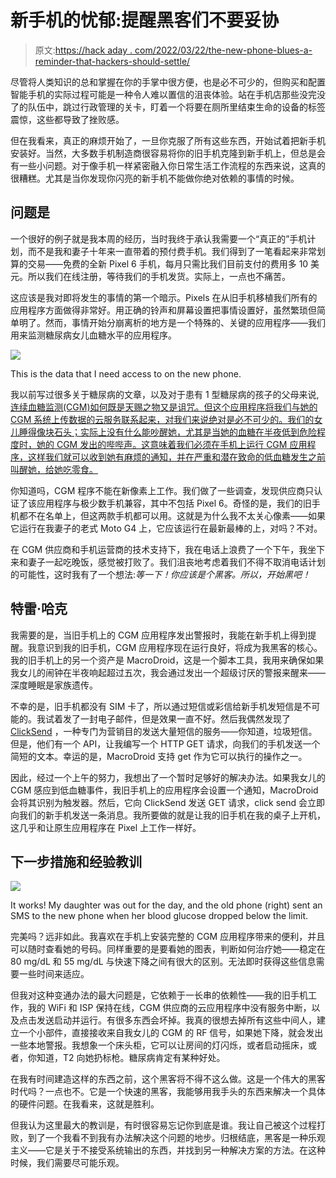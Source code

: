 # 新手机的忧郁:提醒黑客们不要妥协

> 原文:[https://hack aday . com/2022/03/22/the-new-phone-blues-a-reminder-that-hackers-should-settle/](https://hackaday.com/2022/03/22/the-new-phone-blues-a-reminder-that-hackers-shouldnt-settle/)

尽管将人类知识的总和掌握在你的手掌中很方便，也是必不可少的，但购买和配置智能手机的实际过程可能是一种令人难以置信的沮丧体验。站在手机店那些没完没了的队伍中，跳过行政管理的关卡，盯着一个将要在厕所里结束生命的设备的标签震惊，这些都导致了挫败感。

但在我看来，真正的麻烦开始了，一旦你克服了所有这些东西，开始试着把新手机安装好。当然，大多数手机制造商很容易将你的旧手机克隆到新手机上，但总是会有一些小问题。对于像手机一样紧密融入你日常生活工作流程的东西来说，这真的很糟糕。尤其是当你发现你闪亮的新手机不能做你绝对依赖的事情的时候。

## 问题是

一个很好的例子就是我本周的经历，当时我终于承认我需要一个“真正的”手机计划，而不是我和妻子十年来一直带着的预付费手机。我们得到了一笔看起来非常划算的交易——免费的全新 Pixel 6 手机，每月只需比我们目前支付的费用多 10 美元。所以我们在线注册，等待我们的手机发货。实际上，一点也不痛苦。

这应该是我对即将发生的事情的第一个暗示。Pixels 在从旧手机移植我们所有的应用程序方面做得非常好。用正确的铃声和屏幕设置把事情设置好，虽然繁琐但简单明了。然而，事情开始分崩离析的地方是一个特殊的、关键的应用程序——我们用来监测糖尿病女儿血糖水平的应用程序。

![](../Images/bd2d0439f3dcf0fbf08dc56cce916f73.png)

This is the data that I need access to on the new phone.

我以前写过很多关于糖尿病的文章，以及对于患有 1 型糖尿病的孩子的父母来说,[连续血糖监测(CGM)如何既是天赐之物又是诅咒。但这个应用程序将我们与她的 CGM 系统上传数据的云服务联系起来，对我们来说绝对是必不可少的。我们的女儿睡得像块石头；实际上没有什么能吵醒她，尤其是当她的血糖在半夜低到危险程度时，她的 CGM 发出的哔哔声。这意味着我们必须在手机上运行 CGM 应用程序，这样我们就可以收到她有麻烦的通知，并在严重和潜在致命的低血糖发生之前叫醒她，给她吃零食。](https://hackaday.com/2018/12/03/why-is-continuous-glucose-monitoring-so-hard/)

你知道吗，CGM 程序不能在新像素上工作。我们做了一些调查，发现供应商只认证了该应用程序与极少数手机兼容，其中不包括 Pixel 6。奇怪的是，我们的旧手机都不在名单上，但这两款手机都可以用。这就是为什么我不太关心像素——如果它运行在我妻子的老式 Moto G4 上，它应该运行在最新最棒的上，对吗？不对。

在 CGM 供应商和手机运营商的技术支持下，我在电话上浪费了一个下午，我坐下来和妻子一起吃晚饭，感觉被打败了。我们沮丧地考虑着我们不得不取消电话计划的可能性，这时我有了一个想法:*等一下！你应该是个黑客。所以，开始黑吧！*

## 特雷·哈克

我需要的是，当旧手机上的 CGM 应用程序发出警报时，我能在新手机上得到提醒。我意识到我的旧手机，CGM 应用程序现在运行良好，将成为我黑客的核心。我的旧手机上的另一个资产是 MacroDroid，这是一个脚本工具，我用来确保如果我女儿的闹钟在半夜响起超过五次，我会通过发出一个超级讨厌的警报来醒来——深度睡眠是家族遗传。

不幸的是，旧手机都没有 SIM 卡了，所以通过短信或彩信给新手机发短信是不可能的。我试着发了一封电子邮件，但是效果一直不好。然后我偶然发现了 [ClickSend](https://www.clicksend.com/us/) ，一种专门为营销目的发送大量短信的服务——你知道，垃圾短信。但是，他们有一个 API，让我编写一个 HTTP GET 请求，向我们的手机发送一个简短的文本。幸运的是，MacroDroid 支持 get 作为它可以执行的操作之一。

因此，经过一个上午的努力，我想出了一个暂时足够好的解决办法。如果我女儿的 CGM 感应到低血糖事件，我旧手机上的应用程序会设置一个通知，MacroDroid 会将其识别为触发器。然后，它向 ClickSend 发送 GET 请求，click send 会立即向我们的新手机发送一条消息。我所要做的就是让我的旧手机在我的桌子上开机，这几乎和让原生应用程序在 Pixel 上工作一样好。

## 下一步措施和经验教训

![](../Images/f816d0c744c5bae31f9201b789358d05.png)

It works! My daughter was out for the day, and the old phone (right) sent an SMS to the new phone when her blood glucose dropped below the limit.

完美吗？远非如此。我喜欢在手机上安装完整的 CGM 应用程序带来的便利，并且可以随时查看她的号码。同样重要的是要看她的图表，判断如何治疗她——稳定在 80 mg/dL 和 55 mg/dL 与快速下降之间有很大的区别。无法即时获得这些信息需要一些时间来适应。

但我对这种变通办法的最大问题是，它依赖于一长串的依赖性——我的旧手机工作，我的 WiFi 和 ISP 保持在线，CGM 供应商的云应用程序中没有服务中断，以及点击发送启动并运行。有很多东西会坏掉。我真的很想去掉所有这些中间人，建立一个小部件，直接接收来自我女儿的 CGM 的 RF 信号，如果她下降，就会发出一些本地警报。我想象一个床头柜，它可以让房间的灯闪烁，或者启动摇床，或者，你知道，T2 向她扔标枪。糖尿病肯定有某种好处。

在我有时间建造这样的东西之前，这个黑客将不得不这么做。这是一个伟大的黑客时代吗？一点也不。它是一个快速的黑客，我能够用我手头的东西来解决一个具体的硬件问题。在我看来，这就是胜利。

但我认为这里最大的教训是，有时很容易忘记你到底是谁。我让自己被这个过程打败，到了一个我看不到我有办法解决这个问题的地步。归根结底，黑客是一种乐观主义——它是关于不接受系统输出的东西，并找到另一种解决方案的方法。在这种时候，我们需要尽可能乐观。